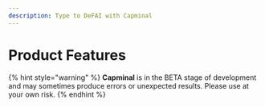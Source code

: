 ```yaml
---
description: Type to DeFAI with Capminal
---
```


# Product Features

{% hint style="warning" %}
**Capminal** is in the BETA stage of development and may sometimes produce errors or unexpected results. Please use at your own risk.
{% endhint %}

